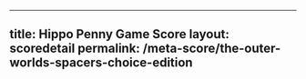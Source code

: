 ---
        
title: Hippo Penny Game Score
layout: scoredetail
permalink: /meta-score/the-outer-worlds-spacers-choice-edition
---
